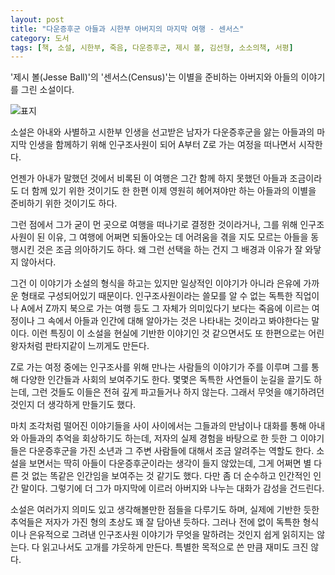 ```yaml
---
layout: post
title: "다운증후군 아들과 시한부 아버지의 마지막 여행 - 센서스"
category: 도서
tags: [책, 소설, 시한부, 죽음, 다운증후군, 제시 볼, 김선형, 소소의책, 서평]
---
```


'제시 볼(Jesse Ball)'의
'센서스(Census)'는
이별을 준비하는 아버지와 아들의 이야기를 그린 소설이다.

![표지](https://lh3.googleusercontent.com/tNoyysjuajFa6UaqNOSdyEvSFI_iQ5n1GTqK3o8xFKvCr-jAQryfOp37Rg1Vc5_EF7eiUK8PWQyOuQ=s480)

소설은 아내와 사별하고 시한부 인생을 선고받은 남자가
다운증후군을 앓는 아들과의 마지막 인생을 함께하기 위해
인구조사원이 되어 A부터 Z로 가는 여정을 떠나면서 시작한다.

언젠가 아내가 말했던 것에서 비록된 이 여행은
그간 함께 하지 못했던 아들과 조금이라도 더 함께 있기 위한 것이기도 한 한편
이제 영원히 헤어져야만 하는 아들과의 이별을 준비하기 위한 것이기도 하다.

그런 점에서 그가 굳이 먼 곳으로 여행을 떠나기로 결정한 것이라거나,
그를 위해 인구조사원이 된 이유,
그 여행에 어쩌면 되돌아오는 데 어려움을 겪을 지도 모르는 아들을 동행시킨 것은 조금 의아하기도 하다.
왜 그런 선택을 하는 건지 그 배경과 이유가 잘 와닿지 않아서다.

그건 이 이야기가 소설의 형식을 하고는 있지만
일상적인 이야기가 아니라 은유에 가까운 형태로 구성되어있기 때문이다.
인구조사원이라는 쓸모를 알 수 없는 독특한 직업이나
A에서 Z까지 북으로 가는 여행 등도 그 자체가 의미있다기 보다는
죽음에 이르는 여정이나 그 속에서 아들과 인간에 대해 알아가는 것은 나타내는 것이라고 봐야한다는 말이다.
이런 특징이 이 소설을 현실에 기반한 이야기인 것 같으면서도
또 한편으로는 어린왕자처럼 판타지같이 느끼게도 만든다.

Z로 가는 여정 중에는 인구조사를 위해 만나는 사람들의 이야기가 주를 이루며
그를 통해 다양한 인간들과 사회의 보여주기도 한다.
몇몇은 독특한 사연들이 눈길을 끌기도 하는데,
그런 것들도 이들은 전혀 깊게 파고들거나 하지 않는다.
그래서 무엇을 얘기하려던 것인지 더 생각하게 만들기도 했다.

마치 조각처럼 떨어진 이야기들을 사이 사이에서는
그들과의 만남이나 대화를 통해 아내와 아들과의 추억을 회상하기도 하는데,
저자의 실제 경험을 바탕으로 한 듯한 그 이야기들은
다운증후군을 가진 소년과 그 주변 사람들에 대해서 조금 알려주는 역할도 한다.
소설을 보면서는 딱히 아들이 다운증후군이라는 생각이 들지 않았는데,
그게 어쩌면 별 다른 것 없는 똑같은 인간임을 보여주는 것 같기도 했다.
다만 좀 더 순수하고 인간적인 인간 말이다.
그렇기에 더 그가 마지막에 이르러 아버지와 나누는 대화가 감성을 건드린다.

소설은 여러가지 의미도 있고 생각해볼만한 점들을 다루기도 하며,
실제에 기반한 듯한 추억들은 저자가 가진 형의 초상도 꽤 잘 담아낸 듯하다.
그러나 전에 없이 독특한 형식이나 은유적으로 그려낸 인구조사원 이야기가
무엇을 말하려는 것인지 쉽게 읽히지는 않는다.
다 읽고나서도 고개를 갸웃하게 만든다.
특별한 목적으로 쓴 만큼 재미도 크진 않다.
